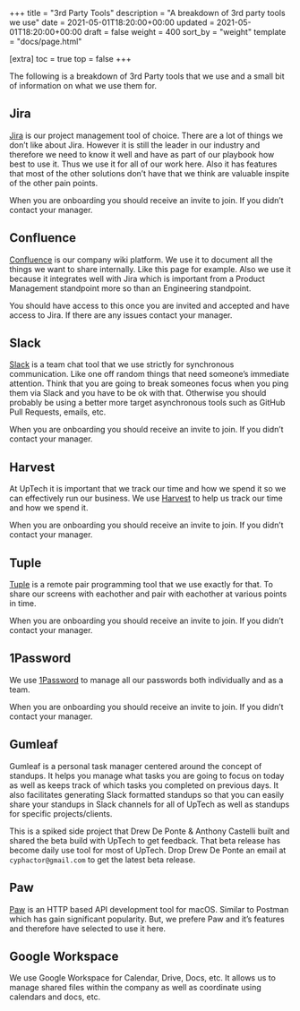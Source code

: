 +++
title = "3rd Party Tools"
description = "A breakdown of 3rd party tools we use"
date = 2021-05-01T18:20:00+00:00
updated = 2021-05-01T18:20:00+00:00
draft = false
weight = 400
sort_by = "weight"
template = "docs/page.html"

[extra]
toc = true
top = false
+++

The following is a breakdown of 3rd Party tools that we use and a small bit of information on what we use them for.

## Jira

[Jira](https://www.atlassian.com/software/jira) is our project management tool of choice. There are a lot of things we don’t like about Jira. However it is still the leader in our industry and therefore we need to know it well and have as part of our playbook how best to use it. Thus we use it for all of our work here. Also it has features that most of the other solutions don’t have that we think are valuable inspite of the other pain points.

When you are onboarding you should receive an invite to join. If you didn’t contact your manager.

## Confluence

[Confluence](https://www.atlassian.com/software/confluence) is our company wiki platform. We use it to document all the things we want to share internally. Like this page for example. Also we use it because it integrates well with Jira which is important from a Product Management standpoint more so than an Engineering standpoint.

You should have access to this once you are invited and accepted and have access to Jira. If there are any issues contact your manager.

## Slack

[Slack](https://slack.com/) is a team chat tool that we use strictly for synchronous communication. Like one off random things that need someone’s immediate attention. Think that you are going to break someones focus when you ping them via Slack and you have to be ok with that. Otherwise you should probably be using a better more target asynchronous tools such as GitHub Pull Requests, emails, etc.

When you are onboarding you should receive an invite to join. If you didn’t contact your manager.

## Harvest

At UpTech it is important that we track our time and how we spend it so we can effectively run our business. We use [Harvest](https://getharvest.com/) to help us track our time and how we spend it.

When you are onboarding you should receive an invite to join. If you didn’t contact your manager.

## Tuple

[Tuple](https://tuple.app/) is a remote pair programming tool that we use exactly for that. To share our screens with eachother and pair with eachother at various points in time.

When you are onboarding you should receive an invite to join. If you didn’t contact your manager.

## 1Password

We use [1Password](https://1password.com/) to manage all our passwords both individually and as a team.

When you are onboarding you should receive an invite to join. If you didn’t contact your manager.

## Gumleaf

Gumleaf is a personal task manager centered around the concept of standups. It helps you manage what tasks you are going to focus on today as well as keeps track of which tasks you completed on previous days. It also facilitates generating Slack formatted standups so that you can easily share your standups in Slack channels for all of UpTech as well as standups for specific projects/clients.

This is a spiked side project that Drew De Ponte & Anthony Castelli built and shared the beta build with UpTech to get feedback. That beta release has become daily use tool for most of UpTech. Drop Drew De Ponte an email at `cyphactor@gmail.com` to get the latest beta release.

## Paw

[Paw](https://paw.cloud/) is an HTTP based API development tool for macOS. Similar to Postman which has gain significant popularity. But, we prefere Paw and it’s features and therefore have selected to use it here.

## Google Workspace

We use Google Workspace for Calendar, Drive, Docs, etc. It allows us to manage shared files within the company as well as coordinate using calendars and docs, etc.
